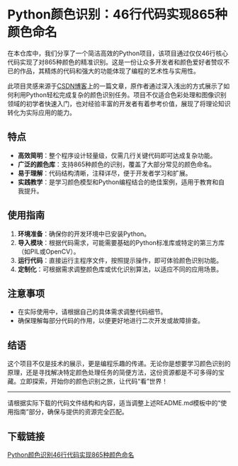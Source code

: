 # Python颜色识别：46行代码实现865种颜色命名

在本仓库中，我们分享了一个简洁高效的Python项目，该项目通过仅仅46行核心代码实现了对865种颜色的精准识别。这是一份让众多开发者和颜色爱好者赞叹不已的作品，其精炼的代码和强大的功能体现了编程的艺术性与实用性。

此项目灵感来源于[CSDN博客](https://blog.csdn.net/liaoqingjian/article/details/119135610)上的一篇文章，原作者通过深入浅出的方式展示了如何利用Python轻松完成复杂的颜色识别任务。项目不仅适合色彩处理和图像识别领域的初学者快速入门，也对经验丰富的开发者有着参考价值，展现了将理论知识转化为实际应用的能力。

## 特点
- **高效简明**：整个程序设计轻量级，仅需几行关键代码即可达成复杂功能。
- **广泛的颜色库**：支持865种颜色的识别，覆盖了大部分常见的颜色命名。
- **易于理解**：代码结构清晰，注释详尽，便于开发者学习和扩展。
- **实践教学**：是学习颜色模型和Python编程结合的绝佳案例，适用于教育和自我提升。

## 使用指南
1. **环境准备**：确保你的开发环境中已安装Python。
2. **导入模块**：根据代码需求，可能需要基础的Python标准库或特定的第三方库（如PIL或OpenCV）。
3. **运行代码**：直接运行主程序文件，按照提示操作，即可体验颜色识别功能。
4. **定制化**：可根据需求调整颜色库或优化识别算法，以适应不同的应用场景。

## 注意事项
- 在实际使用中，请根据自己的具体需求调整代码细节。
- 确保理解每部分代码的作用，以便更好地进行二次开发或故障排查。

## 结语
这个项目不仅是技术的展示，更是编程乐趣的传递。无论你是想要学习颜色识别的原理，还是寻找解决特定颜色处理任务的简便方法，这份资源都是不可多得的宝藏。立即探索，开始你的颜色识别之旅，让代码“看”世界！

---

请根据实际下载的代码文件结构和内容，适当调整上述README.md模板中的“使用指南”部分，确保与提供的资源完全匹配。

## 下载链接

[Python颜色识别46行代码实现865种颜色命名](https://pan.quark.cn/s/a9e6b0de26ad)